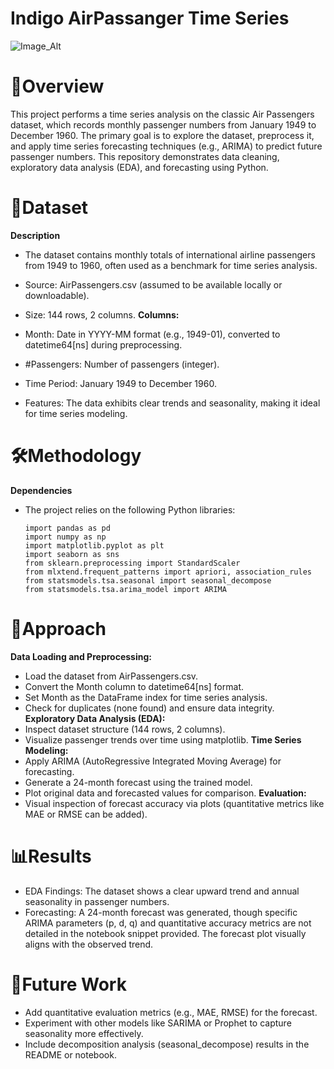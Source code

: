 # Indigo AirPassanger Time Series

![Image_Alt](Recommender_system.png)

# 📌Overview
This project performs a time series analysis on the classic Air Passengers dataset, which records monthly passenger numbers from January 1949 to December 1960. The primary goal is to explore the dataset, preprocess it, and apply time series forecasting techniques (e.g., ARIMA) to predict future passenger numbers. This repository demonstrates data cleaning, exploratory data analysis (EDA), and forecasting using Python.

# 📂Dataset
**Description**
- The dataset contains monthly totals of international airline passengers from 1949 to 1960, often used as a benchmark for time series analysis.

- Source: AirPassengers.csv (assumed to be available locally or downloadable).
- Size: 144 rows, 2 columns.
**Columns:**
- Month: Date in YYYY-MM format (e.g., 1949-01), converted to datetime64[ns] during preprocessing.
- #Passengers: Number of passengers (integer).
- Time Period: January 1949 to December 1960.
- Features: The data exhibits clear trends and seasonality, making it ideal for time series modeling.

# 🛠Methodology
**Dependencies**
- The project relies on the following Python libraries:
  
      import pandas as pd
      import numpy as np
      import matplotlib.pyplot as plt
      import seaborn as sns
      from sklearn.preprocessing import StandardScaler
      from mlxtend.frequent_patterns import apriori, association_rules
      from statsmodels.tsa.seasonal import seasonal_decompose
      from statsmodels.tsa.arima_model import ARIMA

# 🚀Approach
**Data Loading and Preprocessing:**
- Load the dataset from AirPassengers.csv.
- Convert the Month column to datetime64[ns] format.
- Set Month as the DataFrame index for time series analysis.
- Check for duplicates (none found) and ensure data integrity.
**Exploratory Data Analysis (EDA):**
- Inspect dataset structure (144 rows, 2 columns).
- Visualize passenger trends over time using matplotlib.
**Time Series Modeling:**
- Apply ARIMA (AutoRegressive Integrated Moving Average) for forecasting.
- Generate a 24-month forecast using the trained model.
- Plot original data and forecasted values for comparison.
**Evaluation:**
- Visual inspection of forecast accuracy via plots (quantitative metrics like MAE or RMSE can be added).

# 📊Results
- EDA Findings: The dataset shows a clear upward trend and annual seasonality in passenger numbers.
- Forecasting: A 24-month forecast was generated, though specific ARIMA parameters (p, d, q) and quantitative accuracy metrics are not detailed in the notebook snippet 
  provided. The forecast plot visually aligns with the observed trend.

# 🚀Future Work
- Add quantitative evaluation metrics (e.g., MAE, RMSE) for the forecast.
- Experiment with other models like SARIMA or Prophet to capture seasonality more effectively.
- Include decomposition analysis (seasonal_decompose) results in the README or notebook.

